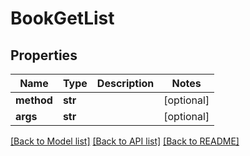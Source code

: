 # BookGetList

## Properties
Name | Type | Description | Notes
------------ | ------------- | ------------- | -------------
**method** | **str** |  | [optional] 
**args** | **str** |  | [optional] 

[[Back to Model list]](../README.md#documentation-for-models) [[Back to API list]](../README.md#documentation-for-api-endpoints) [[Back to README]](../README.md)


